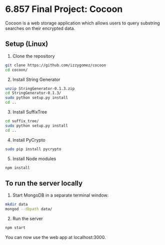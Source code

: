 6.857 Final Project: Cocoon
===========================
Cocoon is a web storage application which allows users to query substring searches on their encrypted data.

Setup (Linux)
-------------
1. Clone the repository
```bash
git clone https://github.com/izzygomez/cocoon
cd cocoon/
```

2. Install String Generator
```bash
unzip StringGenerator-0.1.3.zip
cd StringGenerator-0.1.3/
sudo python setup.py install
cd ..
```

3. Install SuffixTree
```bash
cd suffix_tree/
sudo python setup.py install
cd ..
```

4. Install PyCrypto
```bash
sudo pip install pycrypto
```

5. Install Node modules
```bash
npm install
```

To run the server locally
-------------------------
1. Start MongoDB in a separate terminal window:
```bash
mkdir data
mongod --dbpath data/
```

2. Run the server
```bash
npm start
```

You can now use the web app at localhost:3000.
